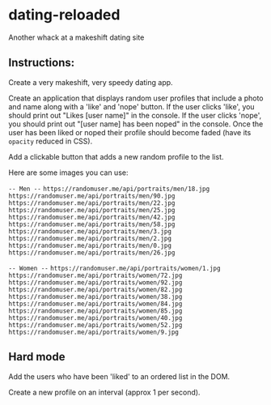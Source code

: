 # dating-reloaded
Another whack at a makeshift dating site

## Instructions:

Create a very makeshift, very speedy dating app.

Create an application that displays random user profiles that include a photo and name along with a 'like' and 'nope' button. If the user clicks 'like', you should print out "Likes [user name]" in the console. If the user clicks 'nope', you should print out "[user name] has been noped" in the console. Once the user has been liked or noped their profile should become faded (have its `opacity` reduced in CSS).

Add a clickable button that adds a new random profile to the list.

Here are some images you can use:

`-- Men --`
`https://randomuser.me/api/portraits/men/18.jpg
https://randomuser.me/api/portraits/men/90.jpg
https://randomuser.me/api/portraits/men/22.jpg
https://randomuser.me/api/portraits/men/25.jpg
https://randomuser.me/api/portraits/men/42.jpg
https://randomuser.me/api/portraits/men/58.jpg
https://randomuser.me/api/portraits/men/3.jpg
https://randomuser.me/api/portraits/men/2.jpg
https://randomuser.me/api/portraits/men/0.jpg
https://randomuser.me/api/portraits/men/26.jpg`

`-- Women --`
`https://randomuser.me/api/portraits/women/1.jpg
https://randomuser.me/api/portraits/women/72.jpg
https://randomuser.me/api/portraits/women/92.jpg
https://randomuser.me/api/portraits/women/82.jpg
https://randomuser.me/api/portraits/women/38.jpg
https://randomuser.me/api/portraits/women/84.jpg
https://randomuser.me/api/portraits/women/85.jpg
https://randomuser.me/api/portraits/women/40.jpg
https://randomuser.me/api/portraits/women/52.jpg
https://randomuser.me/api/portraits/women/9.jpg`


## Hard mode

Add the users who have been 'liked' to an ordered list in the DOM.

Create a new profile on an interval (approx 1 per second).
